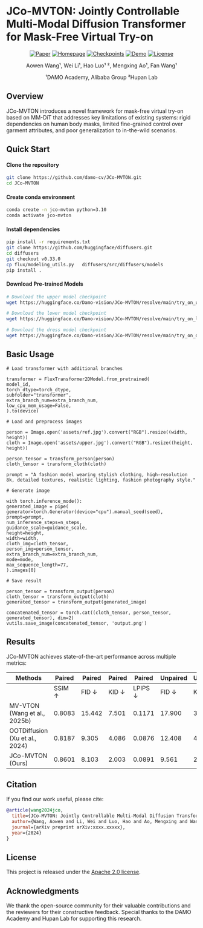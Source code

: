 # JCo-MVTON: Jointly Controllable Multi-Modal Diffusion Transformer for Mask-Free Virtual Try-on

<div align="center">

[![Paper](https://img.shields.io/badge/Paper-arXiv-red)](https://arxiv.org/abs/xxxx.xxxxx)
[![Homepage](https://img.shields.io/badge/Homepage-Visit_My_Site-orange)](https://damocv.github.io/JCo-MVTON.github.io/)
[![Checkpoints](https://img.shields.io/badge/Checkpoints-HuggingFace-yellow)](https://huggingface.co/Damo-vision/JCo-MVTON)
[![Demo](https://img.shields.io/badge/API-Link-green)](https://market.aliyun.com/apimarket/detail/cmapi00067129?spm=5176.shop.result.2.6e323934OAW8XR&innerSource=search)
[![License](https://img.shields.io/badge/License-Apache%202.0-blue.svg)](https://opensource.org/licenses/Apache-2.0)

</div>
<div align="center">

Aowen Wang¹, Wei Li¹, Hao Luo¹ ², Mengxing Ao¹, Fan Wang¹

¹DAMO Academy, Alibaba Group
²Hupan Lab

</div>

## Overview

JCo-MVTON introduces a novel framework for mask-free virtual try-on based on MM-DiT that addresses key limitations of existing systems: rigid dependencies on human body masks, limited fine-grained control over garment attributes, and poor generalization to in-the-wild scenarios.

## Quick Start

#### Clone the repository

```bash
git clone https://github.com/damo-cv/JCo-MVTON.git
cd JCo-MVTON
```

#### Create conda environment

```bash
conda create -n jco-mvton python=3.10
conda activate jco-mvton
```

#### Install dependencies

```bash
pip install -r requirements.txt
git clone https://github.com/huggingface/diffusers.git
cd diffusers
git checkout v0.33.0
cp flux/modeling_utils.py   diffusers/src/diffusers/models
pip install .
```

#### Download Pre-trained Models

```bash
# Download the upper model checkpoint
wget https://huggingface.co/Damo-vision/JCo-MVTON/resolve/main/try_on_upper.pt

# Download the lower model checkpoint
wget https://huggingface.co/Damo-vision/JCo-MVTON/resolve/main/try_on_lower.pt

# Download the dress model checkpoint
wget https://huggingface.co/Damo-vision/JCo-MVTON/resolve/main/try_on_dress.pt
```

## Basic Usage

```
# Load transformer with additional branches

transformer = FluxTransformer2DModel.from_pretrained(
model_id,
torch_dtype=torch_dtype,
subfolder="transformer",
extra_branch_num=extra_branch_num,
low_cpu_mem_usage=False,
).to(device)

# Load and preprocess images

person = Image.open('assets/ref.jpg').convert("RGB").resize((width, height))
cloth = Image.open('assets/upper.jpg').convert("RGB").resize((height, height))

person_tensor = transform_person(person)
cloth_tensor = transform_cloth(cloth)

prompt = "A fashion model wearing stylish clothing, high-resolution 8k, detailed textures, realistic lighting, fashion photography style."

# Generate image

with torch.inference_mode():
generated_image = pipe(
generator=torch.Generator(device="cpu").manual_seed(seed),
prompt=prompt,
num_inference_steps=n_steps,
guidance_scale=guidance_scale,
height=height,
width=width,
cloth_img=cloth_tensor,
person_img=person_tensor,
extra_branch_num=extra_branch_num,
mode=mode,
max_sequence_length=77,
).images[0]

# Save result

person_tensor = transform_output(person)
cloth_tensor = transform_output(cloth)
generated_tensor = transform_output(generated_image)

concatenated_tensor = torch.cat((cloth_tensor, person_tensor, generated_tensor), dim=2)
vutils.save_image(concatenated_tensor, 'output.png')
```



## Results

JCo-MVTON achieves state-of-the-art performance across multiple metrics:

| Methods | Paired | Paired | Paired |Paired  | Unpaired| Unpaired |
|---------|--------|-----|-------|----------|-----|-------|
|         | SSIM ↑ | FID ↓ | KID ↓ | LPIPS ↓ | FID ↓ | KID ↓ |
| MV-VTON (Wang et al., 2025b) | 0.8083 | 15.442 | 7.501 | 0.1171 | 17.900 | 3.861 |
| OOTDiffusion (Xu et al., 2024) | 0.8187 | 9.305 | 4.086 | 0.0876 | 12.408 | 4.689 |
| JCo-MVTON (Ours) | 0.8601 | 8.103 | 2.003 | 0.0891 | 9.561 | 2.700 |

## Citation

If you find our work useful, please cite:

```bibtex
@article{wang2024jco,
  title={JCo-MVTON: Jointly Controllable Multi-Modal Diffusion Transformer for Mask-Free Virtual Try-on},
  author={Wang, Aowen and Li, Wei and Luo, Hao and Ao, Mengxing and Wang, Fan},
  journal={arXiv preprint arXiv:xxxx.xxxxx},
  year={2024}
}
```

## License

This project is released under the [Apache 2.0 license](LICENSE).

## Acknowledgments

We thank the open-source community for their valuable contributions and the reviewers for their constructive feedback. Special thanks to the DAMO Academy and Hupan Lab for supporting this research.
